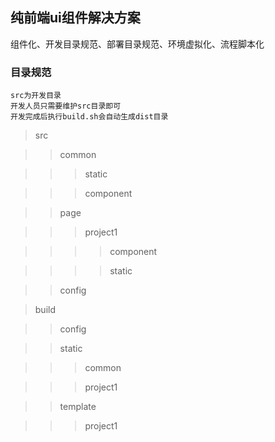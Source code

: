 ## 纯前端ui组件解决方案

   组件化、开发目录规范、部署目录规范、环境虚拟化、流程脚本化

### 目录规范
    src为开发目录
    开发人员只需要维护src目录即可
    开发完成后执行build.sh会自动生成dist目录

> src

> > common

> > > static

> > > component

> > page

> > >project1

> > > > component

> > > > static

> > config

> build

> > config

> > static

> > > common

> > > project1

> > template

> > > project1
